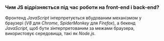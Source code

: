 ### Чим JS відрізняється під час роботи на front-end і back-end?
Фронтенд *JavaScript* інтерпретується вбудованим механізмом у браузері (*V8* для *Chrome*, *SpiderMonkey* для *Firefox*), а бекенд *JavaScript*, щоб бути зінтерпретованим за межами браузера, використовує середовища, такі як *Node.js*.
